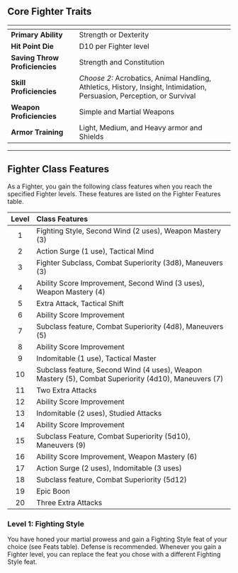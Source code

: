 ## Core Fighter Traits

| <!-- -->                       | <!-- -->                                                                                                                |
| :----------------------------- | :---------------------------------------------------------------------------------------------------------------------- |
| **Primary Ability**            | Strength or Dexterity                                                                                                   |
| **Hit Point Die**              | D10 per Fighter level                                                                                                   |
| **Saving Throw Proficiencies** | Strength and Constitution                                                                                               |
| **Skill Proficiencies**        | *Choose 2:* Acrobatics, Animal Handling, Athletics, History, Insight, Intimidation, Persuasion, Perception, or Survival |
| **Weapon Proficiencies**       | Simple and Martial Weapons                                                                                              |
| **Armor Training**             | Light, Medium, and Heavy armor and Shields                                                                              |
___


## Fighter Class Features

As a Fighter, you gain the following class features when you reach the specified Fighter levels. These features are listed on the Fighter Features table.

| Level | Class Features                                                                                       |
| :---: | :--------------------------------------------------------------------------------------------------- |
|   1   | Fighting Style, Second Wind (2 uses), Weapon Mastery (3)                                             |
|   2   | Action Surge (1 use), Tactical Mind                                                                  |
|   3   | Fighter Subclass, Combat Superiority (3d8), Maneuvers (3)                                            |
|   4   | Ability Score Improvement, Second Wind (3 uses), Weapon Mastery (4)                                  |
|   5   | Extra Attack, Tactical Shift                                                                         |
|   6   | Ability Score Improvement                                                                            |
|   7   | Subclass feature, Combat Superiority (4d8), Maneuvers (5)                                            |
|   8   | Ability Score Improvement                                                                            |
|   9   | Indomitable (1 use), Tactical Master                                                                 |
|  10   | Subclass feature, Second Wind (4 uses), Weapon Mastery (5), Combat Superiority (4d10), Maneuvers (7) |
|  11   | Two Extra Attacks                                                                                    |
|  12   | Ability Score Improvement                                                                            |
|  13   | Indomitable (2 uses), Studied Attacks                                                                |
|  14   | Ability Score Improvement                                                                            |
|  15   | Subclass Feature, Combat Superiority (5d10), Maneuvers (9)                                           |
|  16   | Ability Score Improvement, Weapon Mastery (6)                                                        |
|  17   | Action Surge (2 uses), Indomitable (3 uses)                                                          |
|  18   | Subclass feature, Combat Superiority (5d12)                                                          |
|  19   | Epic Boon                                                                                            |
|  20   | Three Extra Attacks                                                                                  |


### Level 1: Fighting Style
You have honed your martial prowess and gain a Fighting Style feat of your choice (see Feats table). Defense is recommended.
Whenever you gain a Fighter level, you can replace the feat you chose with a different Fighting Style feat.


